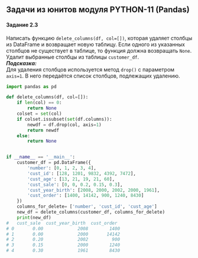 ## Задачи из юнитов модуля PYTHON-11 (Pandas) ##

#### **Задание 2.3** ####

Написать функцию `delete_columns(df, col=[])`, которая удаляет столбцы из
DataFrame и возвращает новую таблицу. Если одного из указанных столбцов не
существует в таблице, то функция должна возвращать `None`.    
Удалит выбранные столбцы из таблицы `customer_df`.    
***Подсказка:***    
Для удаления столбцов используется метод `drop()` с параметром `axis=1`. В него
передаётся список столбцов, подлежащих удалению.

```python
import pandas as pd

def delete_columns(df, col=[]):
    if len(col) == 0:
        return None
    colset = set(col)
    if colset.issubset(set(df.columns)):
        newdf = df.drop(col, axis=1)
        return newdf
    else:
        return None


if __name__ == '__main__':
    customer_df = pd.DataFrame({
        'number': [0, 1, 2, 3, 4],
        'cust_id': [128, 1201, 9832, 4392, 7472],
        'cust_age': [13, 21, 19, 21, 60],
        'cust_sale': [0, 0, 0.2, 0.15, 0.3],
        'cust_year_birth': [2008, 2000, 2002, 2000, 1961],
        'cust_order': [1400, 14142, 900, 1240, 8430]
    })
    columns_for_delete= ['number', 'cust_id', 'cust_age']
    new_df = delete_columns(customer_df, columns_for_delete)
    print(new_df)
#   cust_sale  cust_year_birth  cust_order
# 0       0.00             2008        1400
# 1       0.00             2000       14142
# 2       0.20             2002         900
# 3       0.15             2000        1240
# 4       0.30             1961        8430
```
